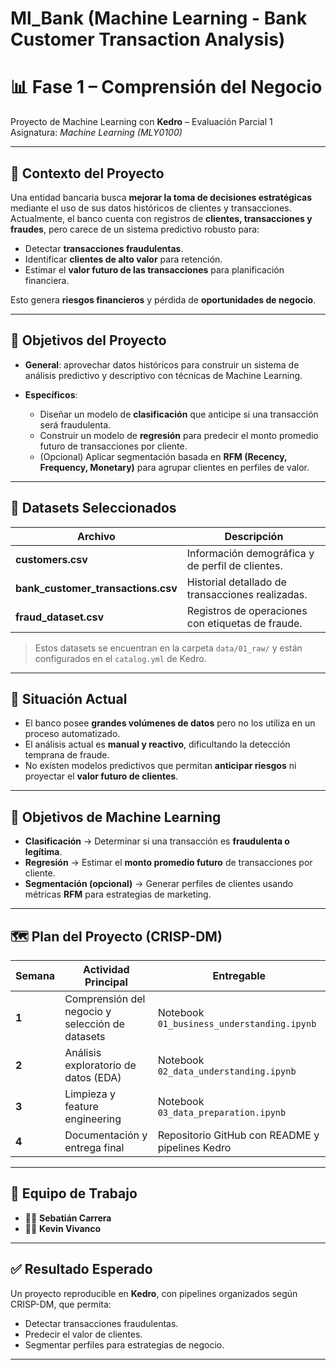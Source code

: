 # Ml_Bank (Machine Learning - Bank Customer Transaction Analysis)

# 📊 Fase 1 – Comprensión del Negocio

Proyecto de Machine Learning con **Kedro** – Evaluación Parcial 1  
Asignatura: *Machine Learning (MLY0100)*  

---

## 🏦 Contexto del Proyecto

Una entidad bancaria busca **mejorar la toma de decisiones estratégicas** mediante el uso de sus datos históricos de clientes y transacciones.  
Actualmente, el banco cuenta con registros de **clientes, transacciones y fraudes**, pero carece de un sistema predictivo robusto para:

- Detectar **transacciones fraudulentas**.  
- Identificar **clientes de alto valor** para retención.  
- Estimar el **valor futuro de las transacciones** para planificación financiera.  

Esto genera **riesgos financieros** y pérdida de **oportunidades de negocio**.

---

## 🎯 Objetivos del Proyecto

- **General**: aprovechar datos históricos para construir un sistema de análisis predictivo y descriptivo con técnicas de Machine Learning.  

- **Específicos**:  
  - Diseñar un modelo de **clasificación** que anticipe si una transacción será fraudulenta.  
  - Construir un modelo de **regresión** para predecir el monto promedio futuro de transacciones por cliente.  
  - (Opcional) Aplicar segmentación basada en **RFM (Recency, Frequency, Monetary)** para agrupar clientes en perfiles de valor.  

---

## 📂 Datasets Seleccionados

| Archivo                          | Descripción |
|---------------------------------|-------------|
| **customers.csv**               | Información demográfica y de perfil de clientes. |
| **bank_customer_transactions.csv** | Historial detallado de transacciones realizadas. |
| **fraud_dataset.csv**           | Registros de operaciones con etiquetas de fraude. |

> Estos datasets se encuentran en la carpeta `data/01_raw/` y están configurados en el `catalog.yml` de Kedro.

---

## 📌 Situación Actual

- El banco posee **grandes volúmenes de datos** pero no los utiliza en un proceso automatizado.  
- El análisis actual es **manual y reactivo**, dificultando la detección temprana de fraude.  
- No existen modelos predictivos que permitan **anticipar riesgos** ni proyectar el **valor futuro de clientes**.  

---

## 🧠 Objetivos de Machine Learning

- **Clasificación** → Determinar si una transacción es **fraudulenta o legítima**.  
- **Regresión** → Estimar el **monto promedio futuro** de transacciones por cliente.  
- **Segmentación (opcional)** → Generar perfiles de clientes usando métricas **RFM** para estrategias de marketing.  

---

## 🗺️ Plan del Proyecto (CRISP-DM)

| Semana | Actividad Principal | Entregable |
|--------|---------------------|------------|
| **1**  | Comprensión del negocio y selección de datasets | Notebook `01_business_understanding.ipynb` |
| **2**  | Análisis exploratorio de datos (EDA) | Notebook `02_data_understanding.ipynb` |
| **3**  | Limpieza y feature engineering | Notebook `03_data_preparation.ipynb` |
| **4**  | Documentación y entrega final | Repositorio GitHub con README y pipelines Kedro |

---

## 👥 Equipo de Trabajo

- 🧑‍💻 **Sebatián Carrera** 
- 🧑‍💻 **Kevin Vivanco** 

---

## ✅ Resultado Esperado

Un proyecto reproducible en **Kedro**, con pipelines organizados según CRISP-DM, que permita:  
- Detectar transacciones fraudulentas.  
- Predecir el valor de clientes.  
- Segmentar perfiles para estrategias de negocio.  

---

